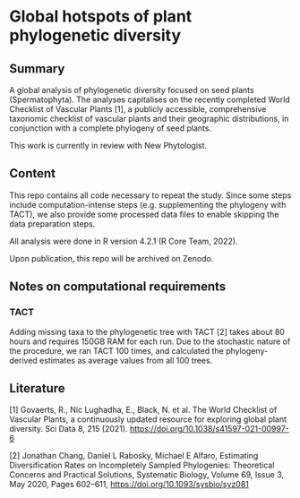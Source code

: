 # Global hotspots of plant phylogenetic diversity

## Summary
A global analysis of phylogenetic diversity focused on seed plants (Spermatophyta). The analyses capitalises
on the recently completed World Checklist of Vascular Plants [1], a publicly
accessible, comprehensive taxonomic checklist of vascular plants and their geographic
distributions, in conjunction with a complete phylogeny of seed plants.

This work is currently in review with New Phytologist.

## Content
This repo contains all code necessary to repeat the study. Since some steps include computation-intense steps (e.g. supplementing the phylogeny with TACT), we also provide some processed data files to enable skipping the data preparation steps.

All analysis were done in R version 4.2.1 (R Core Team, 2022). 

Upon publication, this repo will be archived on Zenodo.

## Notes on computational requirements
### TACT
Adding missing taxa to the phylogenetic tree with TACT [2] takes about 80 hours and requires 150GB RAM for each run. Due to the stochastic nature of the procedure, we ran TACT 100 times, and calculated the phylogeny-derived estimates as average values from all 100 trees.


## Literature
[1] Govaerts, R., Nic Lughadha, E., Black, N. et al. The World Checklist of Vascular Plants, a continuously updated resource for exploring global plant diversity. Sci Data 8, 215 (2021). https://doi.org/10.1038/s41597-021-00997-6

[2] Jonathan Chang, Daniel L Rabosky, Michael E Alfaro, Estimating Diversification Rates on Incompletely Sampled Phylogenies: Theoretical Concerns and Practical Solutions, Systematic Biology, Volume 69, Issue 3, May 2020, Pages 602–611, https://doi.org/10.1093/sysbio/syz081
<!--# Links

[Manuscript](https://docs.google.com/document/d/10n0I9uDsZKgldacGPLwiH3PRePPw8nT8jgoGek2puzQ/edit#)

[Supplement](https://docs.google.com/document/d/1zH4zpbRLBgCsSY9FiQyHNe2FeAxJo6vJO0IdqfL6Mac/edit#)

Notebook for daily work, ideas etc: [google docs](https://docs.google.com/document/d/1xpm09o4z9haBdFzmqCq2ZjAE9qxPqobLEedJZhql3cM/edit#)
-->
